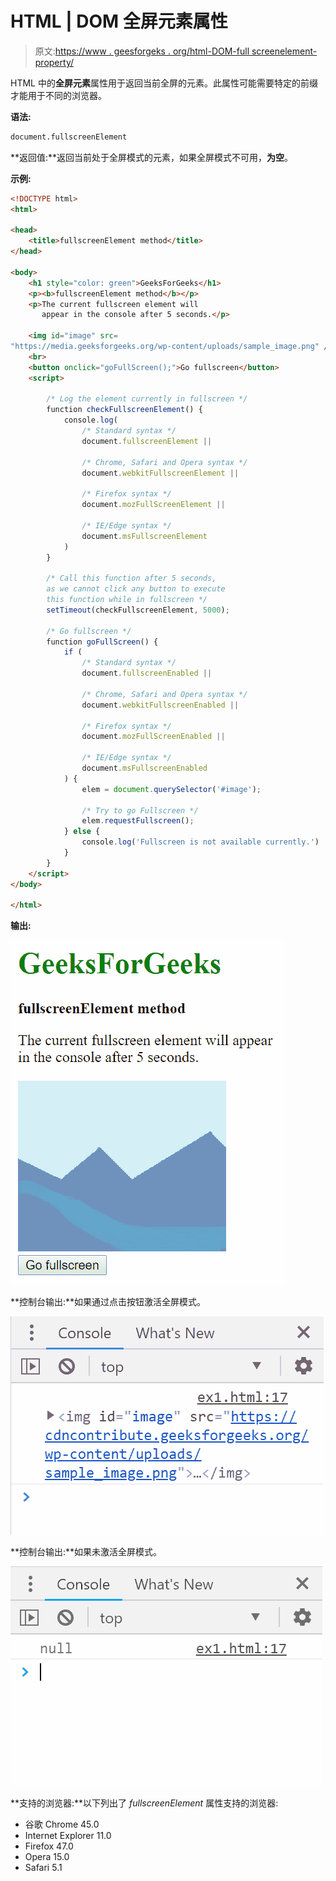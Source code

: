 # HTML | DOM 全屏元素属性

> 原文:[https://www . geesforgeks . org/html-DOM-full screenelement-property/](https://www.geeksforgeeks.org/html-dom-fullscreenelement-property/)

HTML 中的**全屏元素**属性用于返回当前全屏的元素。此属性可能需要特定的前缀才能用于不同的浏览器。

**语法:**

```html
document.fullscreenElement
```

**返回值:**返回当前处于全屏模式的元素，如果全屏模式不可用，**为空**。

**示例:**

```html
<!DOCTYPE html>
<html>

<head>
    <title>fullscreenElement method</title>
</head>

<body>
    <h1 style="color: green">GeeksForGeeks</h1>
    <p><b>fullscreenElement method</b></p>
    <p>The current fullscreen element will 
       appear in the console after 5 seconds.</p>

    <img id="image" src=
"https://media.geeksforgeeks.org/wp-content/uploads/sample_image.png" />
    <br>
    <button onclick="goFullScreen();">Go fullscreen</button>
    <script>

        /* Log the element currently in fullscreen */
        function checkFullscreenElement() {
            console.log(
                /* Standard syntax */
                document.fullscreenElement ||

                /* Chrome, Safari and Opera syntax */
                document.webkitFullscreenElement ||

                /* Firefox syntax */
                document.mozFullScreenElement ||

                /* IE/Edge syntax */
                document.msFullscreenElement
            )
        }

        /* Call this function after 5 seconds,
        as we cannot click any button to execute 
        this function while in fullscreen */
        setTimeout(checkFullscreenElement, 5000);

        /* Go fullscreen */
        function goFullScreen() {
            if (
                /* Standard syntax */
                document.fullscreenEnabled ||

                /* Chrome, Safari and Opera syntax */
                document.webkitFullscreenEnabled ||

                /* Firefox syntax */
                document.mozFullScreenEnabled ||

                /* IE/Edge syntax */
                document.msFullscreenEnabled
            ) {
                elem = document.querySelector('#image');

                /* Try to go Fullscreen */
                elem.requestFullscreen();
            } else {
                console.log('Fullscreen is not available currently.')
            }
        }
    </script>
</body>

</html>
```

**输出:**

![base-output](img/12414639c0b8b84aabb08762afb76da7.png)

**控制台输出:**如果通过点击按钮激活全屏模式。

![fullscreen-elem](img/ff548c686326d414fbd2fa148d45a60e.png)

**控制台输出:**如果未激活全屏模式。

![fullscreen-null](img/b86a9971b436e9ddf779fa3dcc5b8eef.png)

**支持的浏览器:**以下列出了 *fullscreenElement* 属性支持的浏览器:

*   谷歌 Chrome 45.0
*   Internet Explorer 11.0
*   Firefox 47.0
*   Opera 15.0
*   Safari 5.1
